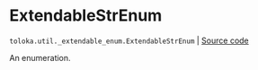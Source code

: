 # ExtendableStrEnum
`toloka.util._extendable_enum.ExtendableStrEnum` | [Source code](https://github.com/Toloka/toloka-kit/blob/v0.1.24/src/util/_extendable_enum.py#L67)

An enumeration.

